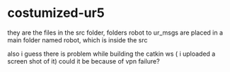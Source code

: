 # costumized-ur5

they are the files in the src folder,
folders robot to  ur_msgs are placed in a main folder named robot, which is inside the src

also i guess there is problem while building the catkin ws ( i uploaded a screen shot of it) could it be because of vpn failure?
